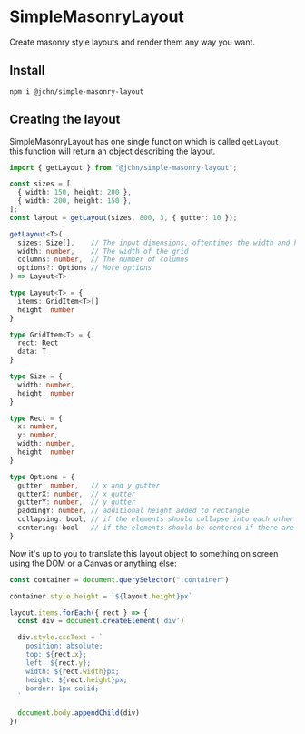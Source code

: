 # SimpleMasonryLayout

Create masonry style layouts and render them any way you want.

## Install

`npm i @jchn/simple-masonry-layout`

## Creating the layout

SimpleMasonryLayout has one single function which is called `getLayout`, this function will return an object describing the layout.

```ts
import { getLayout } from "@jchn/simple-masonry-layout";

const sizes = [
  { width: 150, height: 200 },
  { width: 200, height: 150 },
];
const layout = getLayout(sizes, 800, 3, { gutter: 10 });
```

```ts
getLayout<T>(
  sizes: Size[],    // The input dimensions, oftentimes the width and height of an image
  width: number,    // The width of the grid
  columns: number,  // The number of columns
  options?: Options // More options
) => Layout<T>

type Layout<T> = {
  items: GridItem<T>[]
  height: number
}

type GridItem<T> = {
  rect: Rect
  data: T
}

type Size = {
  width: number,
  height: number
}

type Rect = {
  x: number,
  y: number,
  width: number,
  height: number
}

type Options = {
  gutter: number,   // x and y gutter
  gutterX: number,  // x gutter
  gutterY: number,  // y gutter
  paddingY: number, // additional height added to rectangle
  collapsing: bool, // if the elements should collapse into each other
  centering: bool   // if the elements should be centered if there are less items then columns
}
```

Now it's up to you to translate this layout object to something on screen using the DOM or a Canvas or anything else:

```ts
const container = document.querySelector(".container")

container.style.height = `${layout.height}px`

layout.items.forEach({ rect } => {
  const div = document.createElement('div')

  div.style.cssText = `
    position: absolute;
    top: ${rect.x};
    left: ${rect.y};
    width: ${rect.width}px;
    height: ${rect.height}px;
    border: 1px solid;
  `

  document.body.appendChild(div)
})
```
